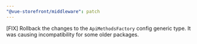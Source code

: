 ```yaml
---
"@vue-storefront/middleware": patch
---
```


[FIX] Rollback the changes to the `ApiMethodsFactory` config generic type. It was causing incompatibility for some older packages.
